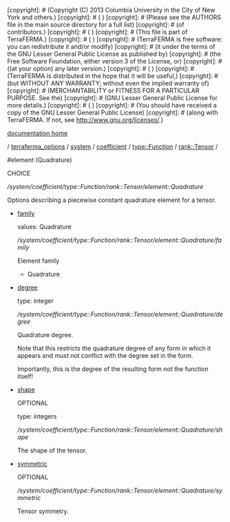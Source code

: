 [copyright]: # (Copyright (C) 2013 Columbia University in the City of New York and others.)
[copyright]: # ( )
[copyright]: # (Please see the AUTHORS file in the main source directory for a full list)
[copyright]: # (of contributors.)
[copyright]: # ( )
[copyright]: # (This file is part of TerraFERMA.)
[copyright]: # ( )
[copyright]: # (TerraFERMA is free software: you can redistribute it and/or modify)
[copyright]: # (it under the terms of the GNU Lesser General Public License as published by)
[copyright]: # (the Free Software Foundation, either version 3 of the License, or)
[copyright]: # ((at your option) any later version.)
[copyright]: # ( )
[copyright]: # (TerraFERMA is distributed in the hope that it will be useful,)
[copyright]: # (but WITHOUT ANY WARRANTY; without even the implied warranty of)
[copyright]: # (MERCHANTABILITY or FITNESS FOR A PARTICULAR PURPOSE. See the)
[copyright]: # (GNU Lesser General Public License for more details.)
[copyright]: # ( )
[copyright]: # (You should have received a copy of the GNU Lesser General Public License)
[copyright]: # (along with TerraFERMA. If not, see <http://www.gnu.org/licenses/>.)

[documentation home](Documentation)

/ [terraferma_options](../../../../../terraferma_options) / [system](../../../../system) / [coefficient](../../../coefficient) / [type::Function](../../type__Function) / [rank::Tensor](../rank__Tensor) /

#element (Quadrature)

CHOICE 

*/system/coefficient/type::Function/rank::Tensor/element::Quadrature*

Options describing a piecewise constant quadrature element for a tensor.

* [family](element__Quadrature/family "child")

    values: Quadrature

    */system/coefficient/type::Function/rank::Tensor/element::Quadrature/family*

    Element family
    
    - Quadrature

* [degree](element__Quadrature/degree "child")

    type: integer

    */system/coefficient/type::Function/rank::Tensor/element::Quadrature/degree*

    Quadrature degree.
    
    Note that this restricts the quadrature degree of any form in which it appears and must not conflict
    with the degree set in the form.
    
    Importantly, this is the degree of the resulting form not the function itself!

* [shape](element__Quadrature/shape "child")

    OPTIONAL 

    type: integers

    */system/coefficient/type::Function/rank::Tensor/element::Quadrature/shape*

    The shape of the tensor.

* [symmetric](element__Quadrature/symmetric "child")

    OPTIONAL 

    */system/coefficient/type::Function/rank::Tensor/element::Quadrature/symmetric*

    Tensor symmetry.

[autogenerated]: # (This file was automatically generated from the schema file:/home/cwilson/repos/github/TerraFERMA/TerraFERMA/buckettools/schemas/element.rng.)

